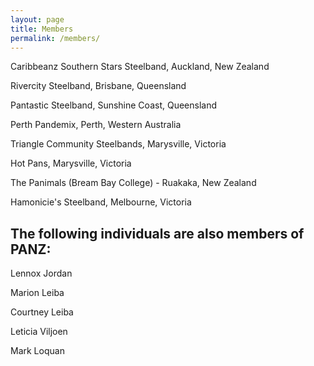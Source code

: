 ```yaml
---
layout: page
title: Members
permalink: /members/
---
```


Caribbeanz Southern Stars Steelband, Auckland, New Zealand

Rivercity Steelband, Brisbane, Queensland

Pantastic Steelband, Sunshine Coast, Queensland

Perth Pandemix, Perth, Western Australia

Triangle Community Steelbands, Marysville, Victoria

Hot Pans, Marysville, Victoria

The Panimals (Bream Bay College) - Ruakaka, New Zealand

Hamonicie's Steelband, Melbourne, Victoria 


## The following individuals are also members of PANZ:

Lennox Jordan

Marion Leiba

Courtney Leiba

Leticia Viljoen

Mark Loquan

